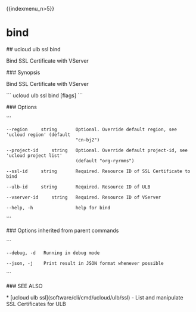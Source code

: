 {{indexmenu_n>5}}

# bind

\#\# ucloud ulb ssl bind

Bind SSL Certificate with VServer

\#\#\# Synopsis

Bind SSL Certificate with VServer

\`\`\` ucloud ulb ssl bind \[flags\] \`\`\`

\#\#\# Options

\`\`\`

``` 
--region     string       Optional. Override default region, see 'ucloud region' (default
                          "cn-bj2") 
```

``` 
--project-id     string   Optional. Override default project-id, see 'ucloud project list'
                          (default "org-ryrmms") 
```

``` 
--ssl-id     string       Required. Resource ID of SSL Certificate to bind 
```

``` 
--ulb-id     string       Required. Resource ID of ULB 
```

``` 
--vserver-id     string   Required. Resource ID of VServer 
```

``` 
--help, -h                help for bind 
```

\`\`\`

\#\#\# Options inherited from parent commands

\`\`\`

``` 
--debug, -d   Running in debug mode 
```

``` 
--json, -j    Print result in JSON format whenever possible 
```

\`\`\`

\#\#\# SEE ALSO

\* \[ucloud ulb ssl\](software/cli/cmd/ucloud/ulb/ssl) - List and
manipulate SSL Certificates for ULB
